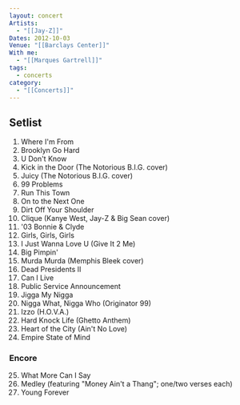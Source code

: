 ```yaml
---
layout: concert
Artists:
  - "[[Jay-Z]]"
Dates: 2012-10-03
Venue: "[[Barclays Center]]"
With me:
  - "[[Marques Gartrell]]"
tags:
  - concerts
category:
  - "[[Concerts]]"
---
```


## Setlist

1. Where I'm From
2. Brooklyn Go Hard
3. U Don't Know
4. Kick in the Door (The Notorious B.I.G. cover)
5. Juicy (The Notorious B.I.G. cover)
6. 99 Problems
7. Run This Town
8. On to the Next One
9. Dirt Off Your Shoulder
10. Clique (Kanye West, Jay-Z & Big Sean cover)
11. '03 Bonnie & Clyde
12. Girls, Girls, Girls
13. I Just Wanna Love U (Give It 2 Me)
14. Big Pimpin'
15. Murda Murda (Memphis Bleek cover)
16. Dead Presidents II
17. Can I Live
18. Public Service Announcement
19. Jigga My Nigga
20. Nigga What, Nigga Who (Originator 99)
21. Izzo (H.O.V.A.)
22. Hard Knock Life (Ghetto Anthem)
23. Heart of the City (Ain't No Love)
24. Empire State of Mind

### Encore
25. What More Can I Say
26. Medley (featuring "Money Ain't a Thang"; one/two verses each)
27. Young Forever
